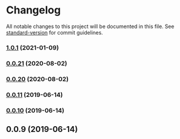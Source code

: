 # Changelog

All notable changes to this project will be documented in this file. See [standard-version](https://github.com/conventional-changelog/standard-version) for commit guidelines.

### [1.0.1](https://github.com/meabed/reactjs-slot-layout/compare/v0.0.21...v1.0.1) (2021-01-09)

### [0.0.21](https://github.com/meabed/reactjs-slot-layout/compare/v0.0.20...v0.0.21) (2020-08-02)

### [0.0.20](https://github.com/meabed/reactjs-slot-layout/compare/v0.0.19...v0.0.20) (2020-08-02)

### [0.0.11](https://github.com/meabed/reactjs-slot-layout/compare/v0.0.10...v0.0.11) (2019-06-14)

### [0.0.10](https://github.com/meabed/reactjs-slot-layout/compare/v0.0.9...v0.0.10) (2019-06-14)

<a name="0.0.9"></a>

## 0.0.9 (2019-06-14)
